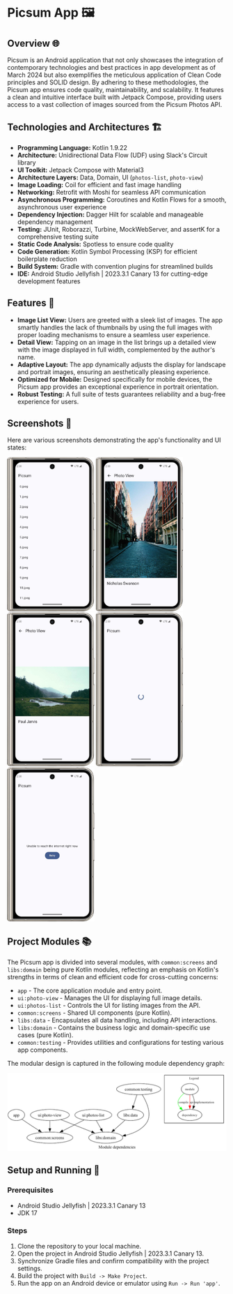 # Picsum App 🖼️

## Overview 🌐

Picsum is an Android application that not only showcases the integration of contemporary technologies and best practices in app development as of March 2024 but also exemplifies the meticulous application of Clean Code principles and SOLID design. By adhering to these methodologies, the Picsum app ensures code quality, maintainability, and scalability. It features a clean and intuitive interface built with Jetpack Compose, providing users access to a vast collection of images sourced from the Picsum Photos API.
## Technologies and Architectures 🏗️

- **Programming Language:** Kotlin 1.9.22
- **Architecture:** Unidirectional Data Flow (UDF) using Slack's Circuit library
- **UI Toolkit:** Jetpack Compose with Material3
- **Architecture Layers:** Data, Domain, UI (`photos-list`, `photo-view`)
- **Image Loading:** Coil for efficient and fast image handling
- **Networking:** Retrofit with Moshi for seamless API communication
- **Asynchronous Programming:** Coroutines and Kotlin Flows for a smooth, asynchronous user experience
- **Dependency Injection:** Dagger Hilt for scalable and manageable dependency management
- **Testing:** JUnit, Roborazzi, Turbine, MockWebServer, and assertK for a comprehensive testing suite
- **Static Code Analysis:** Spotless to ensure code quality
- **Code Generation:** Kotlin Symbol Processing (KSP) for efficient boilerplate reduction
- **Build System:** Gradle with convention plugins for streamlined builds
- **IDE:** Android Studio Jellyfish | 2023.3.1 Canary 13 for cutting-edge development features

## Features 🌟

- **Image List View:** Users are greeted with a sleek list of images. The app smartly handles the lack of thumbnails by using the full images with proper loading mechanisms to ensure a seamless user experience.
- **Detail View:** Tapping on an image in the list brings up a detailed view with the image displayed in full width, complemented by the author's name.
- **Adaptive Layout:** The app dynamically adjusts the display for landscape and portrait images, ensuring an aesthetically pleasing experience.
- **Optimized for Mobile:** Designed specifically for mobile devices, the Picsum app provides an exceptional experience in portrait orientation.
- **Robust Testing:** A full suite of tests guarantees reliability and a bug-free experience for users.

## Screenshots 📸

Here are various screenshots demonstrating the app's functionality and UI states:

<p float="left">
  <img src="screenshots/photos_list.jpg" alt="Photos List View" width="200" />
  <img src="screenshots/portrait_photo_view.jpg" alt="Portrait Photo View" width="200" /> 
  <img src="screenshots/landscape_photo_view.jpg" alt="Landscape Photo View" width="200" />
  <img src="screenshots/loading.jpeg" alt="Loading State" width="200" />
  <img src="screenshots/failed_state.jpeg" alt="Failed State" width="200" />
</p>

## Project Modules 📚

The Picsum app is divided into several modules, with `common:screens` and `libs:domain` being pure Kotlin modules, reflecting an emphasis on Kotlin's strengths in terms of clean and efficient code for cross-cutting concerns:

- `app` - The core application module and entry point.
- `ui:photo-view` - Manages the UI for displaying full image details.
- `ui:photos-list` - Controls the UI for listing images from the API.
- `common:screens` - Shared UI components (pure Kotlin).
- `libs:data` - Encapsulates all data handling, including API interactions.
- `libs:domain` - Contains the business logic and domain-specific use cases (pure Kotlin).
- `common:testing` - Provides utilities and configurations for testing various app components.

The modular design is captured in the following module dependency graph:

![Module Dependency Graph](screenshots/modules-graph.png)

## Setup and Running 📲

### Prerequisites

- Android Studio Jellyfish | 2023.3.1 Canary 13
- JDK 17

### Steps

1. Clone the repository to your local machine.
2. Open the project in Android Studio Jellyfish | 2023.3.1 Canary 13.
3. Synchronize Gradle files and confirm compatibility with the project settings.
4. Build the project with `Build -> Make Project`.
5. Run the app on an Android device or emulator using `Run -> Run 'app'`.

